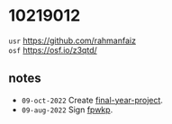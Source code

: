 # 10219012
`usr` https://github.com/rahmanfaiz \
`osf` https://osf.io/z3qtd/


## notes
+ `09-oct-2022` Create [final-year-project](https://github.com/rahmanfaiz/final-year-project).
+ `09-aug-2022` Sign [fpwkp](https://osf.io/z8pd5).
